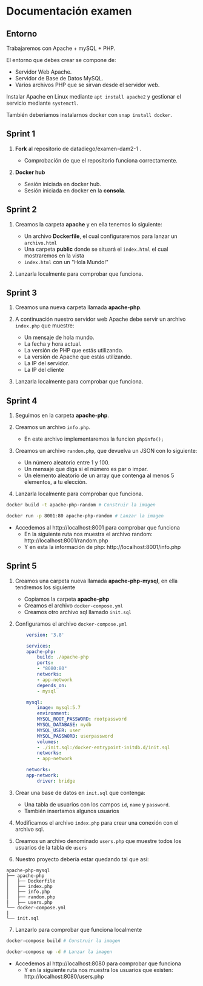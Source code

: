 # Documentación examen

## Entorno
Trabajaremos con Apache + mySQL + PHP.

El entorno que debes crear se compone de:

- Servidor Web Apache.
- Servidor de Base de Datos MySQL.
- Varios archivos PHP que se sirvan desde el servidor web.

Instalar Apache en Linux mediante `apt install apache2` y gestionar el servicio mediante `systemctl`.

También deberíamos instalarnos docker con `snap install docker`.

## Sprint 1
1. **Fork** al repositorio de datadiego/examen-dam2-1 .
    - Comprobación de que el repositorio funciona correctamente.

2. **Docker hub**
    - Sesión iniciada en docker hub.
    - Sesión iniciada en docker en la **consola**.

## Sprint 2
1. Creamos la carpeta **apache** y en ella tenemos lo siguiente:
    - Un archivo **Dockerfile**, el cual configuraremos para lanzar un `archivo.html`
    - Una carpeta **public** donde se situará el `index.html` el cual mostraremos en la vista
    - `index.html` con un "Hola Mundo!"

2. Lanzarla localmente para comprobar que funciona.

## Sprint 3
1. Creamos una nueva carpeta llamada **apache-php**.

2. A continuación nuestro servidor web Apache debe servir un archivo `index.php` que muestre:
    - Un mensaje de hola mundo.
    - La fecha y hora actual.
    - La versión de PHP que estás utilizando.
    - La versión de Apache que estás utilizando.
    - La IP del servidor.
    - La IP del cliente

3. Lanzarla localmente para comprobar que funciona.

## Sprint 4
1. Seguimos en la carpeta **apache-php**.

2. Creamos un archivo `info.php`.
    - En este archivo implementaremos la funcion `phpinfo();`

3. Creamos un archivo `random.php`, que devuelva un JSON con lo siguiente:
    - Un número aleatorio entre 1 y 100.
    - Un mensaje que diga si el número es par o impar.
    - Un elemento aleatorio de un array que contenga al menos 5 elementos, a tu elección.

4. Lanzarla localmente para comprobar que funciona.
```bash
docker build -t apache-php-random # Construir la imagen

docker run -p 8001:80 apache-php-random # Lanzar la imagen
```

- Accedemos al http://localhost:8001 para comprobar que funciona
    - En la siguiente ruta nos muestra el archivo random: http://localhost:8001/random.php
    - Y en esta la información de php: http://localhost:8001/info.php

## Sprint 5
1. Creamos una carpeta nueva llamada **apache-php-mysql**, en ella tendremos los siguiente
    - Copiamos la carpeta **apache-php**
    - Creamos el archivo `docker-compose.yml`
    - Creamos otro archivo sql llamado `init.sql`

2. Configuramos el archivo `docker-compose.yml`
    ```yml
        version: '3.8'

        services:
        apache-php:
            build: ./apache-php
            ports:
            - "8080:80"
            networks:
            - app-network
            depends_on:
            - mysql

        mysql:
            image: mysql:5.7
            environment:
            MYSQL_ROOT_PASSWORD: rootpassword
            MYSQL_DATABASE: mydb
            MYSQL_USER: user
            MYSQL_PASSWORD: userpassword
            volumes:
            - ./init.sql:/docker-entrypoint-initdb.d/init.sql
            networks:
            - app-network

        networks:
        app-network:
            driver: bridge
    ```

3. Crear una base de datos en `init.sql` que contenga:
    - Una tabla de usuarios con los campos `id`, `name` y `password`.
    - También insertamos algunos usuarios

4. Modificamos el archivo `index.php` para crear una conexión con el archivo sql.

5. Creamos un archivo denominado `users.php` que muestre todos los usuarios de la tabla de `users`

6. Nuestro proyecto debería estar quedando tal que así:
```
apache-php-mysql
├── apache-php
│   ├── Dockerfile
│   ├── index.php
│   ├── info.php
│   ├── random.php
|   ├── users.php
└── docker-compose.yml
|
└── init.sql
```

7. Lanzarlo para comprobar que funciona localmente
```bash
docker-compose build # Construir la imagen

docker-compose up -d # Lanzar la imagen
```

- Accedemos al http://localhost:8080 para comprobar que funciona
    - Y en la siguiente ruta nos muestra los usuarios que existen: http://localhost:8080/users.php

